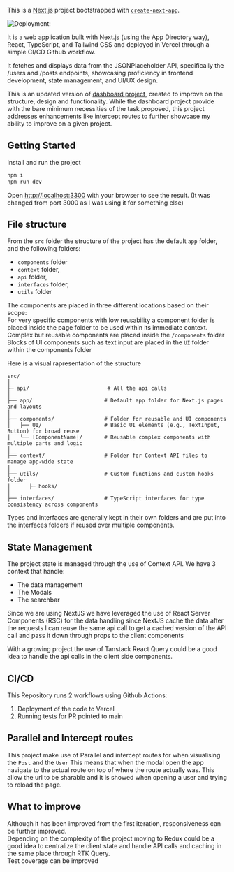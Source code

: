 This is a [Next.js](https://nextjs.org) project bootstrapped with [`create-next-app`](https://nextjs.org/docs/app/api-reference/cli/create-next-app).

![Deployment: ](https://github.com/kortik425/dashboard-test/actions/workflows/deploy.yml/badge.svg?event=push)

It is a web application built with Next.js (using the App Directory way), React, TypeScript, and Tailwind CSS and deployed in Vercel through a simple CI/CD Github workflow.

It fetches and displays data from the JSONPlaceholder API, specifically the /users and /posts endpoints, showcasing proficiency in frontend development, state management, and UI/UX design.

This is an updated version of [dashboard project](https://github.com/kortik425/dashboard), created to improve on the structure, design and functionality. While the dashboard project provide with the bare minimum necessities of the task proposed, this project addresses enhancements like intercept routes to further showcase my ability to improve on a given project.

## Getting Started

Install and run the project

```bash
npm i
npm run dev 
```

Open [http://localhost:3300](http://localhost:3300) with your browser to see the result. (It was changed from port 3000 as I was using it for something else) 


## File structure

From the `src` folder the structure of the project has the default `app` folder, and the following folders:
 - `components` folder  
 - `context` folder, 
 - `api` folder,
 - `interfaces` folder,
 - `utils` folder
 
The components are placed in three different locations based on their scope:   
For very specific components with low reusability a component folder is placed inside the page folder to be used within its immediate context.  
Complex but reusable components are placed inside the `/components` folder  
Blocks of UI components such as text input are placed in the `UI` folder within the components folder

Here is a visual rapresentation of the structure

```
src/
│
├─ api/                         # All the api calls
│
├── app/                       # Default app folder for Next.js pages and layouts
│
├── components/                # Folder for reusable and UI components
│   ├── UI/                    # Basic UI elements (e.g., TextInput, Button) for broad reuse
│   └── [ComponentName]/       # Reusable complex components with multiple parts and logic
│
├── context/                   # Folder for Context API files to manage app-wide state
│
├── utils/                     # Custom functions and custom hooks folder
│      ├─ hooks/
│     
├── interfaces/                # TypeScript interfaces for type consistency across components

```

Types and interfaces are generally kept in their own folders and are put into the interfaces folders if reused over multiple components.

## State Management
The project state is managed through the use of Context API. We have 3 context that handle:
- The data management
- The Modals
- The searchbar

Since we are using NextJS we have leveraged the use of React Server Components (RSC) for the data handling since NextJS cache the data after the requests I can reuse the same api call to get a cached version of the API call and pass it down through props to the client components

With a growing project the use of Tanstack React Query could be a good idea to handle the api calls in the client side components.

## CI/CD
This Repository runs 2 workflows using Github Actions:
1. Deployment of the code to Vercel
2. Running tests for PR pointed to main

## Parallel and Intercept routes
This project make use of Parallel and intercept routes for when visualising the `Post` and the `User` This means that when the modal open the app navigate to the actual route on top of where the route actually was. This allow the url to be sharable and it is showed when opening a user and trying to reload the page.

## What to improve
Although it has been improved from the first iteration, responsiveness can be further improved.  
Depending on the complexity of the project moving to Redux could be a good idea to centralize the client state and   handle API calls and caching in the same place through RTK Query.  
Test coverage can be improved



